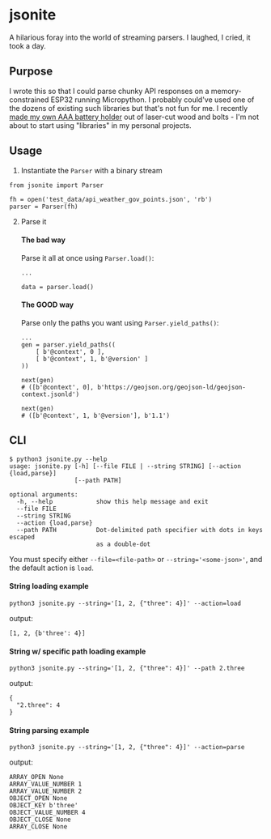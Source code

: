 # jsonite

A hilarious foray into the world of streaming parsers. I laughed, I cried, it took a day.

## Purpose

I wrote this so that I could parse chunky API responses on a memory-constrained ESP32 running Micropython.
I probably could've used one of the dozens of existing such libraries but that's not fun for me.
I recently [made my own AAA battery holder](https://photos.google.com/share/AF1QipPe44ojFa2bh5PcLL6LHTBP4V0Hmqc8Uv1vhxuDJGkwDnw3l-dGW8qsa5TYxH21OA/photo/AF1QipPfLvxKoX4zsl0mPSUMkvUw3w62IRvFTAYPhoad?key=VFY0OE95SjBJRjdBRUxrTFlmWmtvVGp4bHNtb0hR) out of laser-cut wood and bolts - I'm not about to start using "libraries" in my personal projects.

## Usage

1. Instantiate the `Parser` with a binary stream

```
from jsonite import Parser

fh = open('test_data/api_weather_gov_points.json', 'rb')
parser = Parser(fh)
```

2. Parse it

    #### The bad way

    Parse it all at once using `Parser.load()`:
    ```
    ...

    data = parser.load()
    ```

    #### The **GOOD** way

    Parse only the paths you want using `Parser.yield_paths()`:

    ```
    ...
    gen = parser.yield_paths((
        [ b'@context', 0 ],
        [ b'@context', 1, b'@version' ]
    ))

    next(gen)
    # ([b'@context', 0], b'https://geojson.org/geojson-ld/geojson-context.jsonld')

    next(gen)
    # ([b'@context', 1, b'@version'], b'1.1')
    ```

## CLI

```
$ python3 jsonite.py --help
usage: jsonite.py [-h] [--file FILE | --string STRING] [--action {load,parse}]
                  [--path PATH]

optional arguments:
  -h, --help            show this help message and exit
  --file FILE
  --string STRING
  --action {load,parse}
  --path PATH           Dot-delimited path specifier with dots in keys escaped
                        as a double-dot
```

You must specify either `--file=<file-path>` or `--string='<some-json>'`, and the default action is `load`.

#### String loading example

```
python3 jsonite.py --string='[1, 2, {"three": 4}]' --action=load
```
output:
```
[1, 2, {b'three': 4}]
```

#### String w/ specific path loading example

```
python3 jsonite.py --string='[1, 2, {"three": 4}]' --path 2.three
```
output:
```
{
  "2.three": 4
}
```

#### String parsing example
```
python3 jsonite.py --string='[1, 2, {"three": 4}]' --action=parse
```
output:
```
ARRAY_OPEN None
ARRAY_VALUE_NUMBER 1
ARRAY_VALUE_NUMBER 2
OBJECT_OPEN None
OBJECT_KEY b'three'
OBJECT_VALUE_NUMBER 4
OBJECT_CLOSE None
ARRAY_CLOSE None
```
